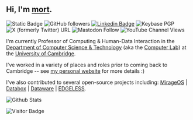 ## Hi, I'm [mort](https://mort.io/).

![Static Badge](https://img.shields.io/badge/%F0%9F%95%B8-mort.io-darkgreen?labelColor=palegreen&link=https%3A%2F%2Fmort.io%2F)
![GitHub followers](https://img.shields.io/github/followers/mor1)
[![Linkedin Badge](https://img.shields.io/badge/-Richard_Mortier-blue?style=flat-square&logo=Linkedin&logoColor=white&link=https://www.linkedin.com/in/richard-mortier/)](https://www.linkedin.com/in/richard-mortier/)
![Keybase PGP](https://img.shields.io/keybase/pgp/mort)
![X (formerly Twitter) URL](https://img.shields.io/twitter/follow/mort___)
![Mastodon Follow](https://img.shields.io/mastodon/follow/109718526201649789?domain=https%3A%2F%2Fmastodon.me.uk)
![YouTube Channel Views](https://img.shields.io/youtube/channel/views/UCi-kA0lwbyEqK-SpO9pd_RQ)

I'm currently Professor of Computing & Human-Data Interaction in the [Department of Computer Science & Technology](https://www.cst.cam.ac.uk/) (aka the [Computer Lab](https://www.cl.cam.ac.uk/)) at the [University of Cambridge](https://www.cam.ac.uk/).

I've worked in a variety of places and roles prior to coming back to Cambridge -- see [my personal website](https://mort.io/me/) for more details :)

I've also contributed to several open-source projects including: [MirageOS](https://github.com/mirage) | [Databox](https://github.com/me-box) | [Dataware](https://github.com/dataware) | [EDGELESS](https://github.com/edgeless-project).

![Github Stats](https://github-readme-stats.vercel.app/api?username=mor1&theme=transparent&count_private=true&show_icons=true&include_all_commits=true&show=reviews,discussions_started,discussions_answered,prs_merged,prs_merged_percentage)


<!-- 
![Visitor Badge](https://visitor-badge.laobi.icu/badge?page_id=mor1.mor1)
![Visitor Count](https://profile-counter.glitch.me/mor1/count.svg)
-->


<!--
[![Youtube Badge](https://img.shields.io/badge/-koolkanna-darkred?style=flat-square&logo=youtube&logoColor=white&link=https://www.youtube.com/c/koolkanna)](https://www.youtube.com/c/koolkanna)

<img align="left" src="https://github-readme-stats.vercel.app/api?username=mor1&show_icons=true&count_private=true&theme=gruvbox" />

<img src="https://github-readme-stats.vercel.app/api/top-langs/?username=mor1&layout=compact&count_private=true&theme=gruvbox" />
<img src="https://github-readme-stats.vercel.app/api/wakatime?username=mor1&theme=gruvbox" />  
<a href="https://github.com/rafi0101/Android-Room-Database-Backup" target="_blank"><img align="center" src="https://github-readme-stats.vercel.app/api/pin/?username=mor1&repo=Android-Room-Database-Backup&theme=gruvbox""></a>
<a href="https://github.com/rafi0101/Stundenplan" target="_blank"><img align="center" src="https://github-readme-stats.vercel.app/api/pin/?username=mor1&repo=Stundenplan&theme=gruvbox""></a>
<a href="https://github.com/rafi0101/traefik-ssl-certificate-exporter" target="_blank"><img align="center" src="https://github-readme-stats.vercel.app/api/pin/?username=mor1&repo=traefik-ssl-certificate-exporter&theme=gruvbox""></a>
<a href="https://github.com/rafi0101/logstash-pipelines" target="_blank"><img align="center" src="https://github-readme-stats.vercel.app/api/pin/?username=mor1&repo=logstash-pipelines&theme=gruvbox""></a>  
-->
![Visitor Badge](https://visitor-badge.laobi.icu/badge?page_id=mor1.mor1)
